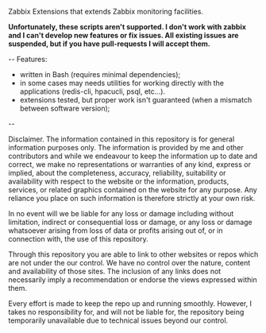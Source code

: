 Zabbix Extensions that extends Zabbix monitoring facilities.

**Unfortunately, these scripts aren't supported. I don't work with zabbix and I can't develop new features or fix issues. 
All existing issues are suspended, but if you have pull-requests I will accept them.**

--
Features:

- written in Bash (requires minimal dependencies);
- in some cases may needs utilities for working directly with the applications (redis-cli, hpacucli, psql, etc...).
- extensions tested, but proper work isn't guaranteed (when a mismatch between software version);


--

Disclaimer.
The information contained in this repository is for general information purposes only. The information is provided by me and other contributors and while we endeavour to keep the information up to date and correct, we make no representations or warranties of any kind, express or implied, about the completeness, accuracy, reliability, suitability or availability with respect to the website or the information, products, services, or related graphics contained on the website for any purpose. Any reliance you place on such information is therefore strictly at your own risk.

In no event will we be liable for any loss or damage including without limitation, indirect or consequential loss or damage, or any loss or damage whatsoever arising from loss of data or profits arising out of, or in connection with, the use of this repository.

Through this repository you are able to link to other websites or repos which are not under the our control. We have no control over the nature, content and availability of those sites. The inclusion of any links does not necessarily imply a recommendation or endorse the views expressed within them.

Every effort is made to keep the repo up and running smoothly. However, I takes no responsibility for, and will not be liable for, the repository being temporarily unavailable due to technical issues beyond our control.
